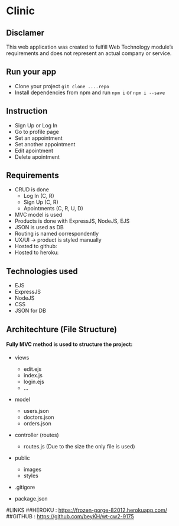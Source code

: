 # Clinic

## Disclamer

This web application was created to fulfill Web Technology module’s requirements and does not represent an actual company or service.

## Run your app

- Clone your project `git clone ....repo`
- Install dependencies from npm and run `npm i` or `npm i --save`

## Instruction

- Sign Up or Log In
- Go to profile page
- Set an appointment
- Set another appointment
- Edit apointment
- Delete apointment

## Requirements

- CRUD is done
  - Log In (C, R)
  - Sign Up (C, R)
  - Apointments (C, R, U, D)
- MVC model is used
- Products is done with ExpressJS, NodeJS, EJS
- JSON is used as DB
- Routing is named correspondently
- UX/UI -> product is styled manually
- Hosted to github:
- Hosted to heroku:

## Technologies used

- EJS
- ExpressJS
- NodeJS
- CSS
- JSON for DB

## Architechture (File Structure)

#### Fully MVC method is used to structure the project:

- views
  - edit.ejs
  - index.js
  - login.ejs
  - ...
- model

  - users.json
  - doctors.json
  - orders.json

- controller (routes)

  - routes.js (Due to the size the only file is used)

- public

  - images
  - styles

- .gitigore

- package.json


#LINKS
##HEROKU : https://frozen-gorge-82012.herokuapp.com/
##GITHUB : https://github.com/beyKH/wt-cw2-9175
